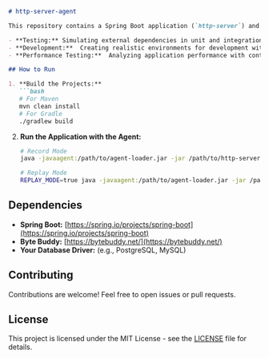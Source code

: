 
```markdown
# http-server-agent

This repository contains a Spring Boot application (`http-server`) and a Java agent (`agent-loader`) for mocking HTTP and database calls. This setup is useful for:

- **Testing:** Simulating external dependencies in unit and integration tests.
- **Development:**  Creating realistic environments for development without relying on actual external systems.
- **Performance Testing:**  Analyzing application performance with controlled data and responses.

## How to Run

1. **Build the Projects:**
   ```bash
   # For Maven
   mvn clean install
   # For Gradle
   ./gradlew build 
   ```

2. **Run the Application with the Agent:**
   ```bash
   # Record Mode
   java -javaagent:/path/to/agent-loader.jar -jar /path/to/http-server.jar

   # Replay Mode 
   REPLAY_MODE=true java -javaagent:/path/to/agent-loader.jar -jar /path/to/http-server.jar
   ```



## Dependencies

* **Spring Boot:**  [https://spring.io/projects/spring-boot](https://spring.io/projects/spring-boot)
* **Byte Buddy:**  [https://bytebuddy.net/](https://bytebuddy.net/)
* **Your Database Driver:**  (e.g., PostgreSQL, MySQL)

## Contributing

Contributions are welcome! Feel free to open issues or pull requests.

## License

This project is licensed under the MIT License - see the [LICENSE](LICENSE) file for details.
